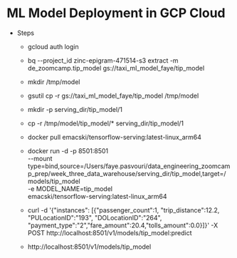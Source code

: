 # ML Model Deployment in GCP Cloud 

- Steps
    - gcloud auth login
    - bq --project_id zinc-epigram-471514-s3 extract -m de_zoomcamp.tip_model gs://taxi_ml_model_faye/tip_model
    - mkdir /tmp/model
    - gsutil cp -r gs://taxi_ml_model_faye/tip_model /tmp/model
    - mkdir -p serving_dir/tip_model/1
    - cp -r /tmp/model/tip_model/* serving_dir/tip_model/1
    - docker pull emacski/tensorflow-serving:latest-linux_arm64

    - docker run -d -p 8501:8501 \
        --mount type=bind,source=/Users/faye.pasvouri/data_engineering_zoomcamp_prep/week_three_data_warehouse/serving_dir/tip_model,target=/models/tip_model \
        -e MODEL_NAME=tip_model \
        emacski/tensorflow-serving:latest-linux_arm64
        
    - curl -d '{"instances": [{"passenger_count":1, "trip_distance":12.2, "PULocationID":"193", "DOLocationID":"264", "payment_type":"2","fare_amount":20.4,"tolls_amount":0.0}]}' -X POST http://localhost:8501/v1/models/tip_model:predict
    - http://localhost:8501/v1/models/tip_model